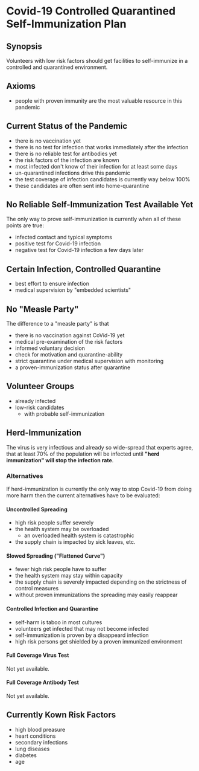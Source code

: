 # Covid-19 Controlled Quarantined Self-Immunization Plan

## Synopsis

Volunteers with low risk factors should get facilities to self-immunize in a controlled and quarantined environment.

## Axioms

- people with proven immunity are the most valuable resource in this pandemic

## Current Status of the Pandemic

- there is no vaccination yet
- there is no test for infection that works immediately after the infection
- there is no reliable test for antibodies yet
- the risk factors of the infection are known
- most infected don't know of their infection for at least some days
- un-quarantined infections drive this pandemic
- the test coverage of infection candidates is currently way below 100%
- these candidates are often sent into home-quarantine

## No Reliable Self-Immunization Test Available Yet

The only way to prove self-immunization is currently when all of these points are true:

* infected contact and typical symptoms
* positive test for Covid-19 infection
* negative test for Covid-19 infection a few days later

## Certain Infection, Controlled Quarantine

- best effort to ensure infection
- medical supervision by "embedded scientists"

## No "Measle Party"

The difference to a "measle party" is that

- there is no vaccination against CoVid-19 yet
- medical pre-examination of the risk factors
- informed voluntary decision
- check for motivation and quarantine-ability
- strict quarantine under medical supervision with monitoring
- a proven-immunization status after quarantine

## Volunteer Groups

- already infected
- low-risk candidates
  - with probable self-immunization

## Herd-Immunization

The virus is very infectious and already so wide-spread that experts agree, that at least 70% of the population will be infected until **"herd immunization" will stop the infection rate**.

### Alternatives

If herd-immunization is currently the only way to stop Covid-19 from doing more harm then the current alternatives have to be evaluated:

#### Uncontrolled Spreading

- high risk people suffer severely
- the health system may be overloaded
  - an overloaded health system is catastrophic
- the supply chain is impacted by sick leaves, etc.

#### Slowed Spreading ("Flattened Curve")

- fewer high risk people have to suffer
- the health system may stay within capacity
- the supply chain is severely impacted depending on the strictness of control measures
- without proven immunizations the spreading may easily reappear

#### Controlled Infection and Quarantine

- self-harm is taboo in most cultures
- volunteers get infected that may not become infected
- self-immunization is proven by a disappeard infection
- high risk persons get shielded by a proven immunized environment

#### Full Coverage Virus Test

Not yet available.

#### Full Coverage Antibody Test

Not yet available.

## Currently Kown Risk Factors

- high blood preasure
- heart conditions
- secondary infections
- lung diseases
- diabetes
- age
